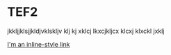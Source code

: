 # TEF2
jkkljjklsjjkldjvklskljv
 klj kj xklcj lkxcjkljcx
 klcxj klxckl jxklj
 
 
 [I'm an inline-style link](https://www.google.com)
